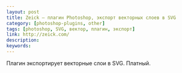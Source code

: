 ```yaml
---
layout: post
title: Zeick — плагин Photoshop, экспорт векторных слоев в SVG
category: [photoshop-plugins, other]
tags: [photoshop, SVG, вектор, плагин, экспорт]
link: http://zeick.com/
description:
keywords:
---
```


<p>Плагин экспортирует векторные слои в SVG. Платный.</p>
